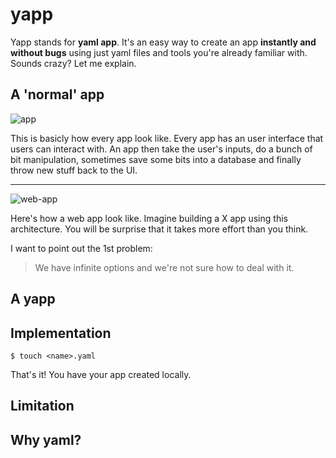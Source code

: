 # yapp

Yapp stands for **yaml app**. It's an easy way to create an app **instantly and without bugs** using just yaml files and tools you're already familiar with. Sounds crazy? Let me explain.

## A 'normal' app
![app](https://user-images.githubusercontent.com/7200393/204150679-e72845cd-a0c0-4507-9322-27851b4c342c.png)

This is basicly how every app look like. Every app has an user interface that users can interact with. An app then take the user's inputs, do a bunch of bit manipulation, sometimes save some bits into a database and finally throw new stuff back to the UI.

---

![web-app](https://user-images.githubusercontent.com/7200393/204328709-8a509d8b-e7aa-4ab7-8d7f-4a6904e626de.png)

Here's how a web app look like. Imagine building a X app using this architecture. You will be surprise that it takes more effort than you think.  

I want to point out the 1st problem:
> We have infinite options and we're not sure how to deal with it.

## A yapp


## Implementation
```
$ touch <name>.yaml
```
That's it! You have your app created locally.

## Limitation

## Why yaml?
